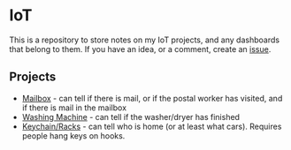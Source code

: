 # IoT

This is a repository to store notes on my IoT projects, and any dashboards that belong to them. If you have an idea, or a comment, create an [issue](https://github.com/jordanskole/IoT/issues).

## Projects

* [Mailbox](#) - can tell if there is mail, or if the postal worker has visited, and if there is mail in the mailbox
* [Washing Machine](#) - can tell if the washer/dryer has finished
* [Keychain/Racks](#) - can tell who is home (or at least what cars). Requires people hang keys on hooks.
